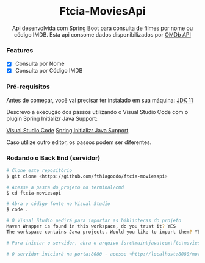 <h1 align="center">Ftcia-MoviesApi</h1>

<p align="center">Api desenvolvida com Spring Boot para consulta de filmes por nome ou código IMDB. Esta api consome dados disponibilizados por <a href="omdbapi.com" target="_blank">OMDb API</a></p>

### Features

- [x] Consulta por Nome
- [x] Consulta por Código IMDB

### Pré-requisitos

Antes de começar, você vai precisar ter instalado em sua máquina:
[JDK 11](https://developers.redhat.com/products/openjdk/download) 

Descrevo a execução dos passos utilizando o Visual Studio Code com o plugin Spring Initializr Java Support:

[Visual Studio Code](https://code.visualstudio.com/)
[Spring Initializr Java Support](https://marketplace.visualstudio.com/items?itemName=vscjava.vscode-spring-initializr)

Caso utilize outro editor, os passos podem ser diferentes.

### Rodando o Back End (servidor)

```bash
# Clone este repositório
$ git clone <https://github.com/fthiagocdo/ftcia-moviesapi>

# Acesse a pasta do projeto no terminal/cmd
$ cd ftcia-moviesapi

# Abra o código fonte no Visual Studio
$ code .

# O Visual Studio pedirá para importar as bibliotecas do projeto
Maven Wrapper is found in this workspace, do you trust it? YES
The workspace contains Java projects. Would you like to import them? YES

# Para iniciar o servidor, abra o arquivo [src\main\java\com\ftc\moviesapi\MoviesapiApplication.java] e clique em [<] no canto superior direito

# O servidor iniciará na porta:8080 - acesse <http://localhost:8080/movie/name/{name}> ou <http://localhost:8080/movie/id/{id}>
```
